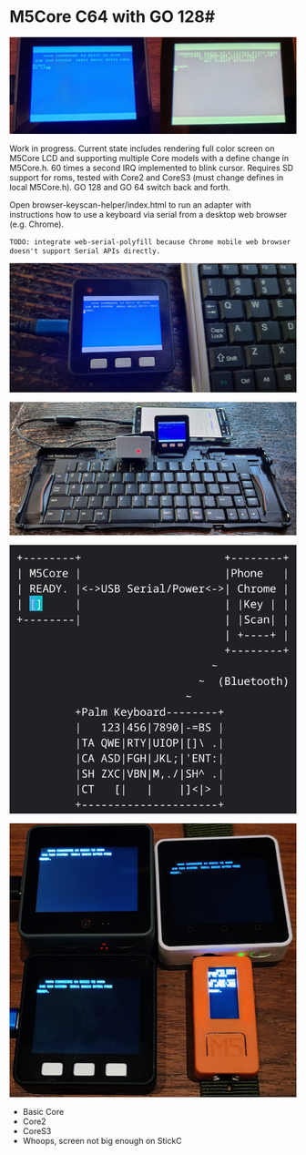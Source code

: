 # M5Core C64 with GO 128#

![GO 128](media/c128_on_m5.png)

Work in progress.  Current state includes rendering full color screen on M5Core LCD and supporting multiple Core models with a define change in M5Core.h.  60 times a second IRQ implemented to blink cursor. Requires SD support for roms, tested with Core2 and CoreS3 (must change defines in local M5Core.h).   GO 128 and GO 64 switch back and forth.

Open browser-keyscan-helper/index.html to run an adapter with instructions how to use a keyboard via serial from a desktop web browser (e.g. Chrome).

```
TODO: integrate web-serial-polyfill because Chrome mobile web browser doesn't support Serial APIs directly.
```

![M5 Basic Core shown next to mini USB keyboard](browser-keyscan-helper/core_keyboard.jpg)

![Photo showing bluetooth Palm Portable Keyboard, Phone running key scan helper with serial USB to M5](browser-keyscan-helper/palm_phone_serial.jpg)

![Block diagram showing bluetooth Palm Portable Keyboard, Phone running key scan helper with serial USB to M5](browser-keyscan-helper/block_diagram.png)

![Early prototype with various M5 Core models](media/m5cores.jpg)

* Basic Core
* Core2
* CoreS3
* Whoops, screen not big enough on StickC
